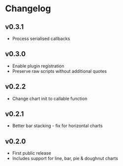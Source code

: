 # Changelog

## v0.3.1

* Process serialised callbacks

## v0.3.0

* Enable plugin registration
* Preserve raw scripts without additional quotes

## v0.2.2

* Change chart init to callable function

## v0.2.1

* Better bar stacking - fix for horizontal charts

## v0.2.0

* First public release
* Includes support for line, bar, pie & doughnut charts